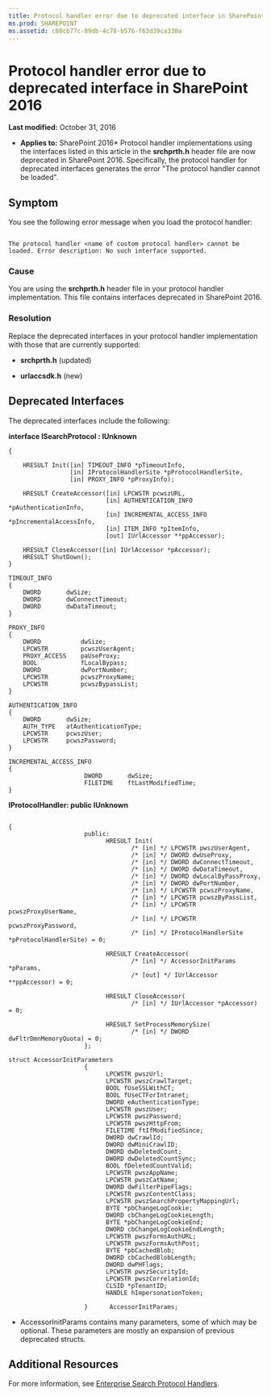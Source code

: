```yaml
---
title: Protocol handler error due to deprecated interface in SharePoint 2016
ms.prod: SHAREPOINT
ms.assetid: c80cb77c-89db-4c78-b576-f63d39ca330a
---
```



# Protocol handler error due to deprecated interface in SharePoint 2016

 **Last modified:** October 31, 2016
  
    
    

 * **Applies to:** SharePoint 2016* 
Protocol handler implementations using the interfaces listed in this article in the  **srchprth.h** header file are now deprecated in SharePoint 2016. Specifically, the protocol handler for deprecated interfaces generates the error "The protocol handler cannot be loaded".
  
    
    


## Symptom

You see the following error message when you load the protocol handler: 
  
    
    

```

The protocol handler <name of custom protocol handler> cannot be loaded. Error description: No such interface supported.
```


### Cause

You are using the  **srchprth.h** header file in your protocol handler implementation. This file contains interfaces deprecated in SharePoint 2016.
  
    
    

### Resolution

Replace the deprecated interfaces in your protocol handler implementation with those that are currently supported: 
  
    
    

-  **srchprth.h** (updated)
    
  
-  **urlaccsdk.h** (new)
    
  

## Deprecated Interfaces
<a name="bk_addresources"> </a>

The deprecated interfaces include the following: 
  
    
    
 **interface ISearchProtocol : IUnknown**
  
    
    



```
{

    HRESULT Init([in] TIMEOUT_INFO *pTimeoutInfo,
                 [in] IProtocolHandlerSite *pProtocolHandlerSite,
                 [in] PROXY_INFO *pProxyInfo);

    HRESULT CreateAccessor([in] LPCWSTR pcwszURL,
                           [in] AUTHENTICATION_INFO *pAuthenticationInfo,
                           [in] INCREMENTAL_ACCESS_INFO *pIncrementalAccessInfo,
                           [in] ITEM_INFO *pItemInfo,
                           [out] IUrlAccessor **ppAccessor);

    HRESULT CloseAccessor([in] IUrlAccessor *pAccessor);
    HRESULT ShutDown();
}

TIMEOUT_INFO
{
    DWORD       dwSize;
    DWORD       dwConnectTimeout;
    DWORD       dwDataTimeout;
}

PROXY_INFO
{
    DWORD           dwSize;
    LPCWSTR         pcwszUserAgent;
    PROXY_ACCESS    paUseProxy;
    BOOL            fLocalBypass;
    DWORD           dwPortNumber;
    LPCWSTR         pcwszProxyName;
    LPCWSTR         pcwszBypassList;
}

AUTHENTICATION_INFO
{
    DWORD       dwSize;
    AUTH_TYPE   atAuthenticationType;
    LPCWSTR     pcwszUser;
    LPCWSTR     pcwszPassword;
}

INCREMENTAL_ACCESS_INFO
{
                     DWORD       dwSize;
                     FILETIME    ftLastModifiedTime;
}
```

 **IProtocolHandler: public IUnknown**
  
    
    



```

{
                     public:
                           HRESULT Init(
                                  /* [in] */ LPCWSTR pwszUserAgent,
                                  /* [in] */ DWORD dwUseProxy,
                                  /* [in] */ DWORD dwConnectTimeout,
                                  /* [in] */ DWORD dwDataTimeout,
                                  /* [in] */ DWORD dwLocalByPassProxy,
                                  /* [in] */ DWORD dwPortNumber,
                                  /* [in] */ LPCWSTR pcwszProxyName,
                                  /* [in] */ LPCWSTR pcwszByPassList,
                                  /* [in] */ LPCWSTR pcwszProxyUserName,
                                  /* [in] */ LPCWSTR pcwszProxyPassword,
                                  /* [in] */ IProtocolHandlerSite *pProtocolHandlerSite) = 0;

                           HRESULT CreateAccessor(
                                  /* [in] */ AccessorInitParams *pParams,
                                  /* [out] */ IUrlAccessor **ppAccessor) = 0;

                           HRESULT CloseAccessor(
                                  /* [in] */ IUrlAccessor *pAccessor) = 0;

                           HRESULT SetProcessMemorySize(
                                  /* [in] */ DWORD dwFltrDmnMemoryQuota) = 0;
                     };

struct AccessorInitParameters
                     {
                           LPCWSTR pwszUrl;
                           LPCWSTR pwszCrawlTarget;
                           BOOL fUseSSLWithCT;
                           BOOL fUseCTForIntranet;
                           DWORD eAuthenticationType;
                           LPCWSTR pwszUser;
                           LPCWSTR pwszPassword;
                           LPCWSTR pwszHttpFrom;
                           FILETIME ftIfModifiedSince;
                           DWORD dwCrawlId;
                           DWORD dwMiniCrawlID;
                           DWORD dwDeletedCount;
                           DWORD dwDeletedCountSync;
                           BOOL fDeletedCountValid;
                           LPCWSTR pwszAppName;
                           LPCWSTR pwszCatName;
                           DWORD dwFilterPipeFlags;
                           LPCWSTR pwszContentClass;
                           LPCWSTR pwszSearchPropertyMappingUrl;
                           BYTE *pbChangeLogCookie;
                           DWORD cbChangeLogCookieLength;
                           BYTE *pbChangeLogCookieEnd;
                           DWORD cbChangeLogCookieEndLength;
                           LPCWSTR pwszFormsAuthURL;
                           LPCWSTR pwszFormsAuthPost;
                           BYTE *pbCachedBlob;
                           DWORD cbCachedBlobLength;
                           DWORD dwPHFlags;
                           LPCWSTR pwszSecurityId;
                           LPCWSTR pwszCorrelationId;
                           CLSID *pTenantID;
                           HANDLE hImpersonationToken;

                     }      AccessorInitParams;
```

* AccessorInitParams contains many parameters, some of which may be optional. These parameters are mostly an expansion of previous deprecated structs. 
  
    
    

## Additional Resources
<a name="bk_addresources"> </a>

For more information, see  [Enterprise Search Protocol Handlers](https://msdn.microsoft.com/en-us/library/office/aa981260%28v=office.12%29.aspx). 
  
    
    

